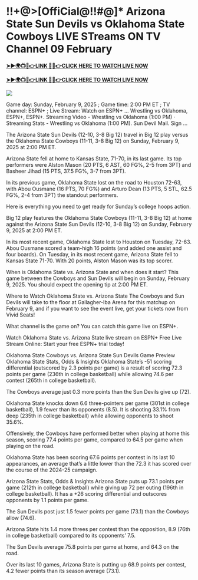 # !!+@>[OffiCial@!!#@]* Arizona State Sun Devils vs Oklahoma State Cowboys LIVE STreams ON TV Channel 09 February


**[➤►🌍📺📱👉LINK 🔴✅👉CLICK HERE TO WATCH LIVE NOW](https://ultravibetv.com/college-basketball/?v=Jr+Git)**

**[➤►🌍📺📱👉LINK 🔴✅👉CLICK HERE TO WATCH LIVE NOW](https://ultravibetv.com/college-basketball/?v=Jr+Git)**

[![](https://blogger.googleusercontent.com/img/b/R29vZ2xl/AVvXsEimyRnSMxOK0jynZ1ohe7rOmX0Pk0UQXcP_wWwnDLbpHKVcLAEiRLj0uJGUP8UYOa0RCOPIwM-cCaHrfF2nlVCFWapeFCwDfoHQb9yQPqBKRVNRCFH3tAmiOV1FUQm1O6K-bCY8E6praH2DuDe7emTPKbF80IWMGHkkazyDdpX9E7XcrEykpQS4JAjAZJQ/w521-h293/Basketball.gif)](https://ultravibetv.com/college-basketball/?v=Jr+Git)

Game day: Sunday, February 9, 2025 ; Game time: 2:00 PM ET ; TV channel: ESPN+ ; Live Stream: Watch on ESPN+ ... Wrestling vs Oklahoma, ESPN+, ESPN+. Streaming Video - Wrestling vs Oklahoma (1:00 PM) · Streaming Stats - Wrestling vs Oklahoma (1:00 PM). Sun Devil Mail. Sign ...

The Arizona State Sun Devils (12-10, 3-8 Big 12) travel in Big 12 play versus the Oklahoma State Cowboys (11-11, 3-8 Big 12) on Sunday, February 9, 2025 at 2:00 PM ET.

Arizona State fell at home to Kansas State, 71-70, in its last game. Its top performers were Alston Mason (20 PTS, 6 AST, 60 FG%, 2-5 from 3PT) and Basheer Jihad (15 PTS, 37.5 FG%, 3-7 from 3PT).

In its previous game, Oklahoma State lost on the road to Houston 72-63, with Abou Ousmane (16 PTS, 70 FG%) and Arturo Dean (13 PTS, 5 STL, 62.5 FG%, 2-4 from 3PT) the standout performers.

Here is everything you need to get ready for Sunday’s college hoops action.

Big 12 play features the Oklahoma State Cowboys (11-11, 3-8 Big 12) at home against the Arizona State Sun Devils (12-10, 3-8 Big 12) on Sunday, February 9, 2025 at 2:00 PM ET.

In its most recent game, Oklahoma State lost to Houston on Tuesday, 72-63. Abou Ousmane scored a team-high 16 points (and added one assist and four boards). On Tuesday, in its most recent game, Arizona State fell to Kansas State 71-70. With 20 points, Alston Mason was its top scorer.

When is Oklahoma State vs. Arizona State and when does it start?
This game between the Cowboys and Sun Devils will begin on Sunday, February 9, 2025. You should expect the opening tip at 2:00 PM ET.

Where to Watch Oklahoma State vs. Arizona State
The Cowboys and Sun Devils will take to the floor at Gallagher-Iba Arena for this matchup on February 9, and if you want to see the event live, get your tickets now from Vivid Seats!

What channel is the game on?
You can catch this game live on ESPN+.

Watch Oklahoma State vs. Arizona State live stream on ESPN+
Free Live Stream Online: Start your free ESPN+ trial today!

Oklahoma State Cowboys vs. Arizona State Sun Devils Game Preview
Oklahoma State Stats, Odds & Insights
Oklahoma State’s -51 scoring differential (outscored by 2.3 points per game) is a result of scoring 72.3 points per game (236th in college basketball) while allowing 74.6 per contest (265th in college basketball).

The Cowboys average just 0.3 more points than the Sun Devils give up (72).

Oklahoma State knocks down 6.6 three-pointers per game (301st in college basketball), 1.9 fewer than its opponents (8.5). It is shooting 33.1% from deep (235th in college basketball) while allowing opponents to shoot 35.6%.

Offensively, the Cowboys have performed better when playing at home this season, scoring 77.4 points per game, compared to 64.5 per game when playing on the road.

Oklahoma State has been scoring 67.6 points per contest in its last 10 appearances, an average that’s a little lower than the 72.3 it has scored over the course of the 2024-25 campaign.

Arizona State Stats, Odds & Insights
Arizona State puts up 73.1 points per game (212th in college basketball) while giving up 72 per outing (196th in college basketball). It has a +26 scoring differential and outscores opponents by 1.1 points per game.

The Sun Devils post just 1.5 fewer points per game (73.1) than the Cowboys allow (74.6).

Arizona State hits 1.4 more threes per contest than the opposition, 8.9 (76th in college basketball) compared to its opponents’ 7.5.

The Sun Devils average 75.8 points per game at home, and 64.3 on the road.

Over its last 10 games, Arizona State is putting up 68.9 points per contest, 4.2 fewer points than its season average (73.1).
